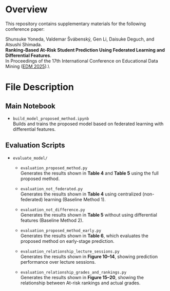 # Overview

This repository contains supplementary materials for the following conference paper:

Shunsuke Yoneda, Valdemar Švábenský, Gen Li, Daisuke Deguch, and Atsushi Shimada.\
**Ranking-Based At-Risk Student Prediction Using Federated Learning and Differential Features**.\
In Proceedings of the 17th International Conference on Educational Data Mining ([EDM 2025](https://educationaldatamining.org/edm2025/)).\

# File Description

## Main Notebook

- `build_model_proposed_method.ipynb`  
  Builds and trains the proposed model based on federated learning with differential features.

## Evaluation Scripts

- `evaluate_model/`

  - `evaluation_proposed_method.py`  
    Generates the results shown in **Table 4** and **Table 5** using the full proposed method.

  - `evaluation_not_federated.py`  
    Generates the results shown in **Table 4** using centralized (non-federated) learning (Baseline Method 1).
    
  - `evaluation_not_difference.py`  
    Generates the results shown in **Table 5** without using differential features (Baseline Method 2).

  - `evaluation_proposed_method_early.py`  
    Generates the results shown in **Table 6**, which evaluates the proposed method on early-stage prediction.


  - `evaluation_relationship_lecture_sessions.py`  
    Generates the results shown in **Figure 10–14**, showing prediction performance over lecture sessions.

  - `evaluation_relationship_grades_and_rankings.py`  
    Generates the results shown in **Figure 15–20**, showing the relationship between At-risk rankings and actual grades.
